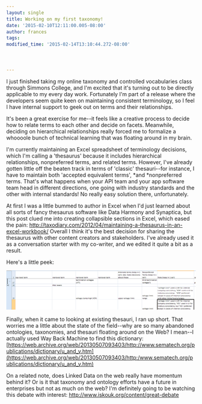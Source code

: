 ```yaml
---
layout: single
title: Working on my first taxonomy!
date: '2015-02-10T12:11:00.005-08:00'
author: frances
tags: 
modified_time: '2015-02-14T13:10:44.272-08:00'



---
```




I just finished taking my online taxonomy and controlled vocabularies class 
through Simmons College, and I'm excited that it's turning out to be directly 
applicable to my every day work. Fortunately I'm part of a release where the 
developers seem quite keen on maintaining consistent terminology, so I feel I 
have internal support to geek out on terms and their relationships. 

It's been a great exercise for me--it feels like a creative process to decide 
how to relate terms to each other and decide on facets. Meanwhile, deciding on 
hierarchical relationships really forced me to formalize a whoooole bunch of 
technical learning that was floating around in my brain. 

I'm currently maintaining an Excel spreadsheet of terminology decisions, which 
I'm calling a 'thesaurus' because it includes hierarchical relationships, 
nonpreferred terms, and related terms. However, I've already gotten little off 
the beaten track in terms of 'classic' thesauri--for instance, I have to 
maintain both 'accepted equivalent terms', *and *nonpreferred terms. That's 
what happens when your API team and your app software team head in different 
directions, one going with industry standards and the other with internal 
standards!  No really easy solution there, unfortunately. 

At first I was a little bummed to author in Excel when I'd just learned about 
all sorts of fancy thesaurus software like Data Harmony and Synaptica, but 
this post clued me into creating collapsible sections in Excel, which eased 
the pain: 
http://taxodiary.com/2012/04/maintaining-a-thesaurus-in-an-excel-workbook/ 
 Overall I think it's the best decision for sharing the thesaurus with other 
content creators and stakeholders. I've already used it as a conversation 
starter with my co-writer, and we edited it quite a bit as a result. 

Here's a little peek: 


![taxonomy](/assets/images/taxonomy.png)



Finally, when it came to looking at existing thesauri, I ran up short. That 
worries me a little about the state of the field--why are so many abandoned 
ontologies, taxonomies, and thesauri floating around on the Web? I mean--I 
actually used Way Back Machine to find this dictionary:  [https://web.archive.org/web/20130507093403/http://www.sematech.org/publications/dictionary/u_and_v.htm](https://web.archive.org/web/20130507093403/http:/www.sematech.org/publications/dictionary/u_and_v.htm) 

On a 
related note, does Linked Data on the web really have momentum behind it?  Or 
is it that taxonomy and ontology efforts have a future in enterprises but not 
as much on the web? I'm definitely going to be watching this debate with 
interest: http://www.iskouk.org/content/great-debate 
 
 
 